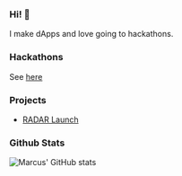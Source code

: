 ### Hi! 👋

I make dApps and love going to hackathons.

### Hackathons

See [here](https://marcuspang.me#past-hackathons)

### Projects

- [RADAR Launch](https://github.com/radarDAO-xyz) 

### Github Stats
![Marcus' GitHub stats](https://github-readme-stats.vercel.app/api?username=marcuspang&count_private=true&theme=dracula)
<!-- [![Top Langs](https://github-readme-stats.vercel.app/api/top-langs/?username=marcuspang)](https://github.com/anuraghazra/github-readme-stats) -->
